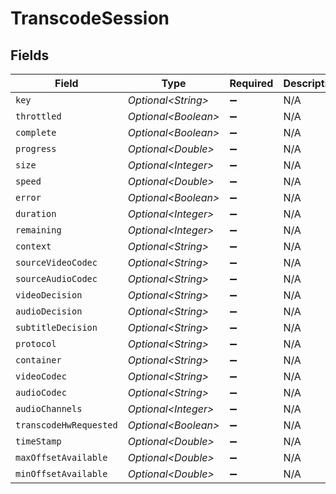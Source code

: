 # TranscodeSession


## Fields

| Field                    | Type                     | Required                 | Description              | Example                  |
| ------------------------ | ------------------------ | ------------------------ | ------------------------ | ------------------------ |
| `key`                    | *Optional\<String>*      | :heavy_minus_sign:       | N/A                      | vv3i2q2lax92qlzul1hbd4bx |
| `throttled`              | *Optional\<Boolean>*     | :heavy_minus_sign:       | N/A                      | false                    |
| `complete`               | *Optional\<Boolean>*     | :heavy_minus_sign:       | N/A                      | false                    |
| `progress`               | *Optional\<Double>*      | :heavy_minus_sign:       | N/A                      | 1.7999999523162842       |
| `size`                   | *Optional\<Integer>*     | :heavy_minus_sign:       | N/A                      | -22                      |
| `speed`                  | *Optional\<Double>*      | :heavy_minus_sign:       | N/A                      | 25.100000381469727       |
| `error`                  | *Optional\<Boolean>*     | :heavy_minus_sign:       | N/A                      | false                    |
| `duration`               | *Optional\<Integer>*     | :heavy_minus_sign:       | N/A                      | 1445695                  |
| `remaining`              | *Optional\<Integer>*     | :heavy_minus_sign:       | N/A                      | 53                       |
| `context`                | *Optional\<String>*      | :heavy_minus_sign:       | N/A                      | streaming                |
| `sourceVideoCodec`       | *Optional\<String>*      | :heavy_minus_sign:       | N/A                      | h264                     |
| `sourceAudioCodec`       | *Optional\<String>*      | :heavy_minus_sign:       | N/A                      | aac                      |
| `videoDecision`          | *Optional\<String>*      | :heavy_minus_sign:       | N/A                      | transcode                |
| `audioDecision`          | *Optional\<String>*      | :heavy_minus_sign:       | N/A                      | transcode                |
| `subtitleDecision`       | *Optional\<String>*      | :heavy_minus_sign:       | N/A                      | burn                     |
| `protocol`               | *Optional\<String>*      | :heavy_minus_sign:       | N/A                      | http                     |
| `container`              | *Optional\<String>*      | :heavy_minus_sign:       | N/A                      | mkv                      |
| `videoCodec`             | *Optional\<String>*      | :heavy_minus_sign:       | N/A                      | h264                     |
| `audioCodec`             | *Optional\<String>*      | :heavy_minus_sign:       | N/A                      | opus                     |
| `audioChannels`          | *Optional\<Integer>*     | :heavy_minus_sign:       | N/A                      | 1                        |
| `transcodeHwRequested`   | *Optional\<Boolean>*     | :heavy_minus_sign:       | N/A                      | true                     |
| `timeStamp`              | *Optional\<Double>*      | :heavy_minus_sign:       | N/A                      | 1.7058958054919229e+09   |
| `maxOffsetAvailable`     | *Optional\<Double>*      | :heavy_minus_sign:       | N/A                      | 29.53                    |
| `minOffsetAvailable`     | *Optional\<Double>*      | :heavy_minus_sign:       | N/A                      | 3.003000020980835        |
